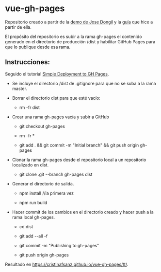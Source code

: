 # vue-gh-pages

Repositorio creado a partir de la [demo de Jose Dongil](https://github.com/jdonsan/charla-aprendiendo-vuejs) y la [guía](https://github.com/cristinafsanz/vuejs-primeros-pasos) que hice a partir de ella.

El propósito del repositorio es subir a la rama gh-pages el contenido generado en el directorio de producción /dist y habilitar GitHub Pages para que lo publique desde esa rama.

## Instrucciones:

Seguido el tutorial [Simple Deployment to GH Pages](https://discourse.gohugo.io/t/simple-deployment-to-gh-pages/5003).

- Se incluye el directorio /dist de .gitignore para que no se suba a la rama master.

- Borrar el directorio dist para que esté vacío:

	- rm -fr dist

- Crear una rama gh-pages vacía y subir a GitHub

	- git checkout gh-pages

	- rm -fr *

	- git add . && git commit -m "Initial branch" && git push origin gh-pages

- Clonar la rama gh-pages desde el repositorio local a un repositorio localizado en dist.

	- git clone .git --branch gh-pages dist

- Generar el directorio de salida.

	- npm install //la primera vez

	- npm run build

- Hacer commit de los cambios en el directorio creado y hacer push a la rama local gh-pages.

	- cd dist

	- git add --all -f

	- git commit -m "Publishing to gh-pages"

	- git push origin gh-pages

Resultado en https://cristinafsanz.github.io/vue-gh-pages/#/.

